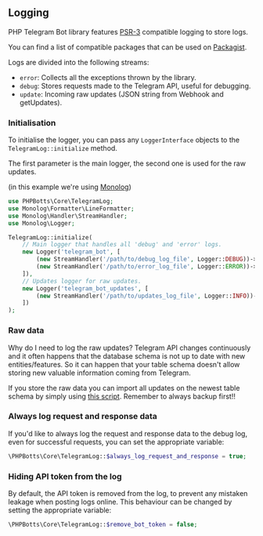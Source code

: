 ## Logging
PHP Telegram Bot library features [PSR-3] compatible logging to store logs.

You can find a list of compatible packages that can be used on [Packagist][PSR-3-providers].

Logs are divided into the following streams:
- `error`: Collects all the exceptions thrown by the library.
- `debug`: Stores requests made to the Telegram API, useful for debugging.
- `update`: Incoming raw updates (JSON string from Webhook and getUpdates).

### Initialisation
To initialise the logger, you can pass any `LoggerInterface` objects to the `TelegramLog::initialize` method.

The first parameter is the main logger, the second one is used for the raw updates.

(in this example we're using [Monolog])
```php
use PHPBotts\Core\TelegramLog;
use Monolog\Formatter\LineFormatter;
use Monolog\Handler\StreamHandler;
use Monolog\Logger;

TelegramLog::initialize(
    // Main logger that handles all 'debug' and 'error' logs.
    new Logger('telegram_bot', [
        (new StreamHandler('/path/to/debug_log_file', Logger::DEBUG))->setFormatter(new LineFormatter(null, null, true)),
        (new StreamHandler('/path/to/error_log_file', Logger::ERROR))->setFormatter(new LineFormatter(null, null, true)),
    ]),
    // Updates logger for raw updates.
    new Logger('telegram_bot_updates', [
        (new StreamHandler('/path/to/updates_log_file', Logger::INFO))->setFormatter(new LineFormatter('%message%' . PHP_EOL)),
    ])
);
```

### Raw data
Why do I need to log the raw updates?
Telegram API changes continuously and it often happens that the database schema is not up to date with new entities/features. So it can happen that your table schema doesn't allow storing new valuable information coming from Telegram.

If you store the raw data you can import all updates on the newest table schema by simply using [this script](../utils/importFromLog.php).
Remember to always backup first!!

### Always log request and response data
If you'd like to always log the request and response data to the debug log, even for successful requests, you can set the appropriate variable:
```php
\PHPBotts\Core\TelegramLog::$always_log_request_and_response = true;
```

### Hiding API token from the log
By default, the API token is removed from the log, to prevent any mistaken leakage when posting logs online.
This behaviour can be changed by setting the appropriate variable:
```php
\PHPBotts\Core\TelegramLog::$remove_bot_token = false;
```

[PSR-3]: https://www.php-fig.org/psr/psr-3
[PSR-3-providers]: https://packagist.org/providers/psr/log-implementation
[Monolog]: https://github.com/Seldaek/monolog
